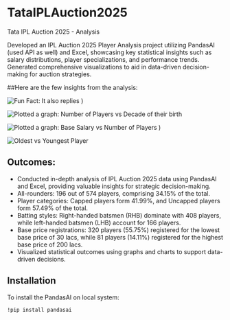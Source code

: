# TataIPLAuction2025
Tata IPL Auction 2025 -  Analysis

Developed an IPL Auction 2025 Player Analysis project utilizing PandasAI (used API as well) and Excel, showcasing key statistical insights such as salary distributions, player specializations, and performance trends. Generated comprehensive visualizations to aid in data-driven decision-making for auction strategies.

##Here are the few insights from the analysis:

![Fun Fact: It also replies](![image](https://github.com/user-attachments/assets/0e9b20c0-9f76-462b-9b6a-c8207a857b41)
)
)  <!-- Replace 'image-url.jpg' with your image URL -->

![Plotted a graph: Number of Players vs Decade of their birth](![image](https://github.com/user-attachments/assets/23409efc-452b-4e93-b40e-9937f4b8d055)
)  <!-- Replace 'image-url.jpg' with your image URL -->

![Plotted a graph: Base Salary vs Number of Players](![image](https://github.com/user-attachments/assets/750005dd-e9db-46c5-a6eb-d3b7547efbfe)
)
)  <!-- Replace 'image-url.jpg' with your image URL -->

![Oldest vs Youngest Player](![image](https://github.com/user-attachments/assets/dee149b9-ae6e-40c1-a1e3-f316c5072fd2)
)  <!-- Replace 'image-url.jpg' with your image URL -->

## Outcomes:
- Conducted in-depth analysis of IPL Auction 2025 data using PandasAI and Excel, providing valuable insights for strategic decision-making.
- All-rounders: 196 out of 574 players, comprising 34.15% of the total.
- Player categories: Capped players form 41.99%, and Uncapped players form 57.49% of the total.
- Batting styles: Right-handed batsmen (RHB) dominate with 408 players, while left-handed batsmen (LHB) account for 166 players.
- Base price registrations: 320 players (55.75%) registered for the lowest base price of 30 lacs, while 81 players (14.11%) registered for the highest base price of 200 lacs.
- Visualized statistical outcomes using graphs and charts to support data-driven decisions.


## Installation

To install the PandasAI on local system:

```bash
!pip install pandasai

